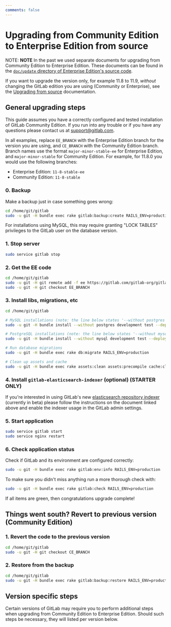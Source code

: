 ```yaml
---
comments: false
---
```


# Upgrading from Community Edition to Enterprise Edition from source

NOTE: **NOTE** In the past we used separate documents for upgrading from
Community Edition to Enterprise Edition. These documents can be found in the
[`doc/update` directory of Enterprise Edition's source
code][old-ee-upgrade-docs].

If you want to upgrade the version only, for example 11.8 to 11.9, *without* changing the
GitLab edition you are using (Community or Enterprise), see the
[Upgrading from source](upgrading_from_source.md) documentation.

## General upgrading steps

This guide assumes you have a correctly configured and tested installation of
GitLab Community Edition. If you run into any trouble or if you have any
questions please contact us at [support@gitlab.com].

In all examples, replace `EE_BRANCH` with the Enterprise Edition branch for the
version you are using, and `CE_BRANCH` with the Community Edition branch.
Branch names use the format `major-minor-stable-ee` for Enterprise Edition, and
`major-minor-stable` for Community Edition. For example, for 11.8.0 you would
use the following branches:

- Enterprise Edition: `11-8-stable-ee`
- Community Edition: `11-8-stable`

### 0. Backup

Make a backup just in case something goes wrong:

```sh
cd /home/git/gitlab
sudo -u git -H bundle exec rake gitlab:backup:create RAILS_ENV=production
```

For installations using MySQL, this may require granting "LOCK TABLES"
privileges to the GitLab user on the database version.

### 1. Stop server

```sh
sudo service gitlab stop
```

### 2. Get the EE code

```sh
cd /home/git/gitlab
sudo -u git -H git remote add -f ee https://gitlab.com/gitlab-org/gitlab-ee.git
sudo -u git -H git checkout EE_BRANCH
```

### 3. Install libs, migrations, etc

```sh
cd /home/git/gitlab

# MySQL installations (note: the line below states '--without postgres')
sudo -u git -H bundle install --without postgres development test --deployment

# PostgreSQL installations (note: the line below states '--without mysql')
sudo -u git -H bundle install --without mysql development test --deployment

# Run database migrations
sudo -u git -H bundle exec rake db:migrate RAILS_ENV=production

# Clean up assets and cache
sudo -u git -H bundle exec rake assets:clean assets:precompile cache:clear RAILS_ENV=production
```

### 4. Install `gitlab-elasticsearch-indexer` (optional) **(STARTER ONLY)**

If you're interested in using GitLab's new [elasticsearch repository
indexer](../integration/elasticsearch.md) (currently in beta) please follow the instructions on the
document linked above and enable the indexer usage in the GitLab admin settings.

### 5. Start application

```sh
sudo service gitlab start
sudo service nginx restart
```

### 6. Check application status

Check if GitLab and its environment are configured correctly:

```sh
sudo -u git -H bundle exec rake gitlab:env:info RAILS_ENV=production
```

To make sure you didn't miss anything run a more thorough check with:

```sh
sudo -u git -H bundle exec rake gitlab:check RAILS_ENV=production
```

If all items are green, then congratulations upgrade complete!

## Things went south? Revert to previous version (Community Edition)

### 1. Revert the code to the previous version

```sh
cd /home/git/gitlab
sudo -u git -H git checkout CE_BRANCH
```

### 2. Restore from the backup

```sh
cd /home/git/gitlab
sudo -u git -H bundle exec rake gitlab:backup:restore RAILS_ENV=production
```

## Version specific steps

Certain versions of GitLab may require you to perform additional steps when
upgrading from Community Edition to Enterprise Edition. Should such steps be
necessary, they will listed per version below.

<!--
Example:

### 11.8.0

Additional instructions here.
-->

[support@gitlab.com]: mailto:support@gitlab.com
[old-ee-upgrade-docs]: https://gitlab.com/gitlab-org/gitlab-ee/tree/11-8-stable-ee/doc/update
